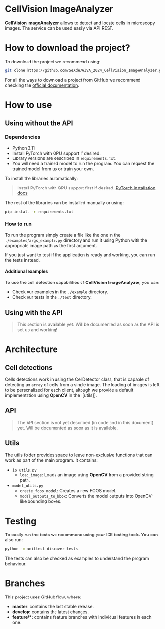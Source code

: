 # CellVision ImageAnalyzer
**CellVision ImageAnalyzer** allows to detect and locate cells in microscopy images.
The service can be used easily via API REST.

# How to download the project?
To download the project we recommend using:
```bash
git clone https://github.com/SeXde/AIVA_2024_CellVision_ImageAnalyzer.git
```
For all the ways to download a project from GitHub we recommend checking the [official documentation](https://docs.github.com/en/get-started/start-your-journey/downloading-files-from-github).

# How to use
## Using without the API
### Dependencies
- Python 3.11
- Install PyTorch with GPU support if desired.
- Library versions are described in `requirements.txt`.
- You will need a trained model to run the program. You can request the trained model from us or train your own.

To install the libraries automatically:
> Install PyTorch with GPU support first if desired.
> [PyTorch installation docs](https://pytorch.org/get-started/locally/)

The rest of the libraries can be installed manually or using:
```bash
pip install -r requirements.txt
```

### How to run
To run the program simply create a file like the one in the `./examples/args_example.py` directory and run it using Python with the appropriate image path as the first argument.

If you just want to test if the application is ready and working, you can run the tests instead.

#### Additional examples
To use the cell detection capabilities of **CellVision ImageAnalyzer**, you can:
- Check our examples in the `./example` directory.
- Check our tests in the `./test` directory.


## Using with the API
> This section is available yet. Will be documented as soon as the API is set up and working!

# Architecture

## Cell detections
Cells detections work in using the CellDetector class, that is capable of detecting an `array` of cells from a single image.
The loading of images is left to be personalized for each client, altough we provide a default implementation using **OpenCV** in the [[utils]].

## API
> The API section is not yet described (in code and in this document) yet.
> Will be documented as soon as it is available.

## Utils
The utils folder provides space to leave non-exclusive functions that can work as part of the main program.
It contains:
- `io_utils.py`
  - `load_image`: Loads an image using **OpenCV** from a provided string path.
- `model_utils.py`
  - `create_fcos_model`: Creates a new FCOS model. 
  - `model_outputs_to_bbox`: Converts the model outputs into OpenCV-like bounding boxes.

# Testing
To easily run the tests we recommend using your IDE testing tools.
You can also run:
```bash
python -m unittest discover tests
```

The tests can also be checked as examples to understand the program behaviour.

# Branches
This project uses GitHub flow, where:
- **master:** contains the last stable release.
- **develop:** contains the latest changes.
- **feature/*:** contains feature branches with individual features in each one.
